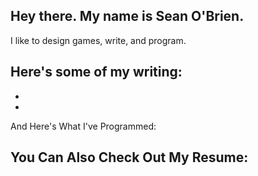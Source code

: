 ## Hey there. My name is Sean O'Brien.
I like to design games, write, and program.

Here's some of my writing:
-
-
-

And Here's What I've Programmed:


You Can Also Check Out My Resume:
-
